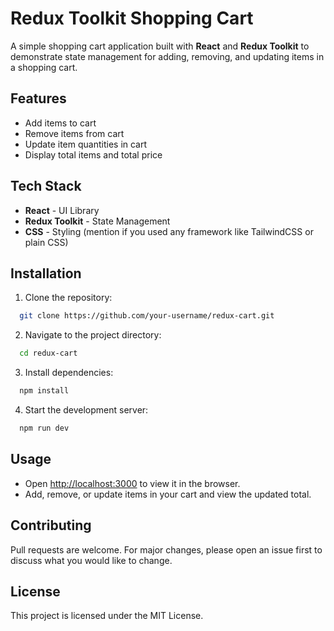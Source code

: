 # Redux Toolkit Shopping Cart

A simple shopping cart application built with **React** and **Redux Toolkit** to demonstrate state management for adding, removing, and updating items in a shopping cart.

## Features
- Add items to cart
- Remove items from cart
- Update item quantities in cart
- Display total items and total price

## Tech Stack
- **React** - UI Library
- **Redux Toolkit** - State Management
- **CSS** - Styling (mention if you used any framework like TailwindCSS or plain CSS)

## Installation

1. Clone the repository:
```bash
  git clone https://github.com/your-username/redux-cart.git
```
2. Navigate to the project directory:
```bash
  cd redux-cart
```
3. Install dependencies:
```bash
  npm install
```
4. Start the development server:
```bash
  npm run dev
```

## Usage
- Open [http://localhost:3000](http://localhost:3000) to view it in the browser.
- Add, remove, or update items in your cart and view the updated total.

## Contributing
Pull requests are welcome. For major changes, please open an issue first to discuss what you would like to change.

## License
This project is licensed under the MIT License.

